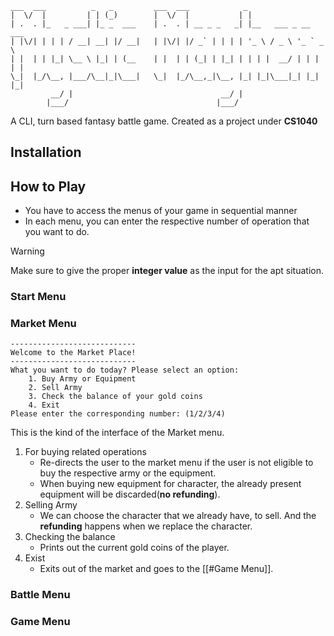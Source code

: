```
___  ___          _   _         ___  ___            _                    
|  \/  |         | | (_)        |  \/  |           | |                   
| .  . |_   _ ___| |_ _  ___    | .  . | __ _ _   _| |__   ___ _ __ ___  
| |\/| | | | / __| __| |/ __|   | |\/| |/ _` | | | | '_ \ / _ \ '_ ` _ \ 
| |  | | |_| \__ \ |_| | (__    | |  | | (_| | |_| | | | |  __/ | | | | |
\_|  |_/\__, |___/\__|_|\___|   \_|  |_/\__,_|\__, |_| |_|\___|_| |_| |_|
         __/ |                                 __/ |                     
        |___/                                 |___/
```

A CLI, turn based fantasy battle game. Created as a project under **CS1040**

## Installation


## How to Play

- You have to access the menus of your game in sequential manner
- In each menu, you can enter the respective number of operation that you want to do.

>[!warning]
>Make sure to give the proper **integer value** as the input for the apt situation.

### Start Menu

### Market Menu

```
----------------------------
Welcome to the Market Place!
----------------------------
What you want to do today? Please select an option: 
    1. Buy Army or Equipment
    2. Sell Army
    3. Check the balance of your gold coins
    4. Exit
Please enter the corresponding number: (1/2/3/4)
```

This is the kind of the interface of the Market menu.
1. For buying related operations
	- Re-directs the user to the market menu if the user is not eligible to buy the respective army or the equipment.
	- When buying new equipment for character, the already present equipment will be discarded(**no refunding**).
2. Selling Army
	- We can choose the  character that we already have, to sell. And the **refunding** happens when we replace the character.
3. Checking  the balance
	- Prints out the current gold coins of the player.
4. Exist
	- Exits out of the market and goes to the [[#Game Menu]].
### Battle Menu

### Game Menu

